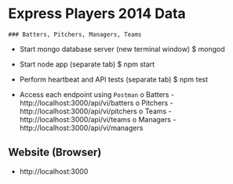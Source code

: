 # Express Players 2014 Data
	### Batters, Pitchers, Managers, Teams

- Start mongo database server (new terminal window)
  $ mongod

- Start node app (separate tab)
  $ npm start

- Perform heartbeat and API tests (separate tab)
  $ npm test

- Access each endpoint using `Postman`
  o Batters  - http://localhost:3000/api/vi/batters
  o Pitchers - http://localhost:3000/api/vi/pitchers
  o Teams    - http://localhost:3000/api/vi/teams
  o Managers - http://localhost:3000/api/vi/managers

## Website (Browser)
   - http://localhost:3000
